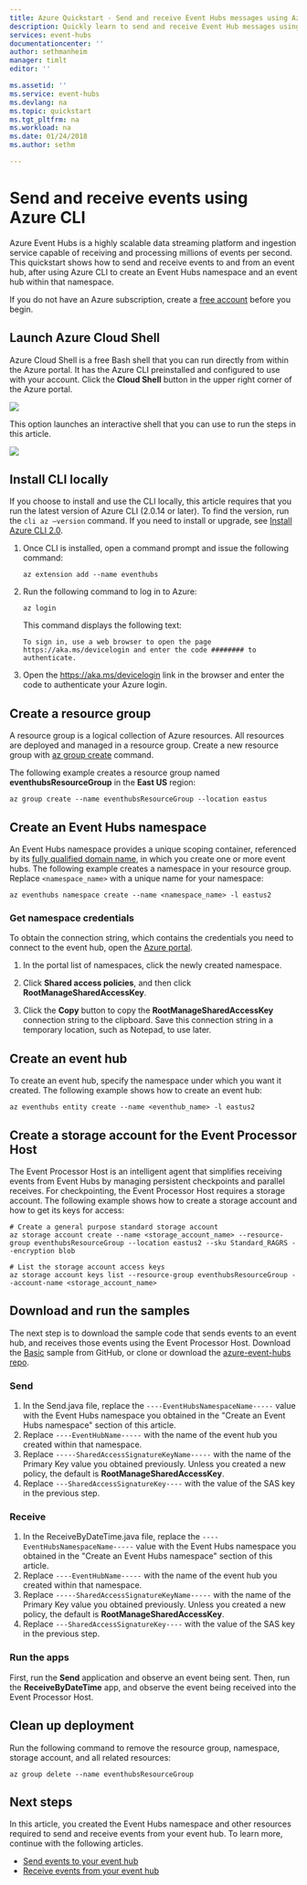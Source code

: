 ```yaml
---
title: Azure Quickstart - Send and receive Event Hubs messages using Azure CLI | Microsoft Docs
description: Quickly learn to send and receive Event Hub messages using Azure CLI
services: event-hubs
documentationcenter: ''
author: sethmanheim
manager: timlt
editor: ''

ms.assetid: ''
ms.service: event-hubs
ms.devlang: na
ms.topic: quickstart
ms.tgt_pltfrm: na
ms.workload: na
ms.date: 01/24/2018
ms.author: sethm

---
```


# Send and receive events using Azure CLI

Azure Event Hubs is a highly scalable data streaming platform and ingestion service capable of receiving and processing millions of events per second. This quickstart shows how to send and receive events to and from an event hub, after using Azure CLI to create an Event Hubs namespace and an event hub within that namespace.

If you do not have an Azure subscription, create a [free account][] before you begin.

## Launch Azure Cloud Shell

Azure Cloud Shell is a free Bash shell that you can run directly from within the Azure portal. It has the Azure CLI preinstalled and configured to use with your account. Click the **Cloud Shell** button in the upper right corner of the Azure portal.

![][1]

This option launches an interactive shell that you can use to run the steps in this article.

![][2]

## Install CLI locally

If you choose to install and use the CLI locally, this article requires that you run the latest version of Azure CLI (2.0.14 or later). To find the version, run the `cli az –version` command. If you need to install or upgrade, see [Install Azure CLI 2.0][].

1. Once CLI is installed, open a command prompt and issue the following command:

   ```azurecli-interactive
   az extension add --name eventhubs
   ```

2. Run the following command to log in to Azure:

   ```azurecli-interactive
   az login
   ```
   This command displays the following text:

   ```Output
   To sign in, use a web browser to open the page https://aka.ms/devicelogin and enter the code ######## to authenticate.
   ```

3. Open the https://aka.ms/devicelogin link in the browser and enter the code to authenticate your Azure login.

## Create a resource group

A resource group is a logical collection of Azure resources. All resources are deployed and managed in a resource group. Create a new resource group with [az group create][] command.

The following example creates a resource group named **eventhubsResourceGroup** in the **East US** region:

```azurecli-interactive
az group create --name eventhubsResourceGroup --location eastus
```

## Create an Event Hubs namespace

An Event Hubs namespace provides a unique scoping container, referenced by its [fully qualified domain name][], in which you create one or more event hubs. The following example creates a namespace in your resource group. Replace `<namespace_name>` with a unique name for your namespace:

```azurecli-interactive
az eventhubs namespace create --name <namespace_name> -l eastus2
```

### Get namespace credentials

To obtain the connection string, which contains the credentials you need to connect to the event hub, open the [Azure portal](https://portal.azure.com). 

1. In the portal list of namespaces, click the newly created namespace.

2. Click **Shared access policies**, and then click **RootManageSharedAccessKey**.
    
3. Click the **Copy** button to copy the **RootManageSharedAccessKey** connection string to the clipboard. Save this connection string in a temporary location, such as Notepad, to use later.
 
## Create an event hub

To create an event hub, specify the namespace under which you want it created. The following example shows how to create an event hub:

```azurecli-interactive
az eventhubs entity create --name <eventhub_name> -l eastus2
```

## Create a storage account for the Event Processor Host

The Event Processor Host is an intelligent agent that simplifies receiving events from Event Hubs by managing persistent checkpoints and parallel receives. For checkpointing, the Event Processor Host requires a storage account. The following example shows how to create a storage account and how to get its keys for access:

```azurecli-interactive
# Create a general purpose standard storage account
az storage account create --name <storage_account_name> --resource-group eventhubsResourceGroup --location eastus2 --sku Standard_RAGRS --encryption blob 

# List the storage account access keys
az storage account keys list --resource-group eventhubsResourceGroup --account-name <storage_account_name>
```

## Download and run the samples

The next step is to download the sample code that sends events to an event hub, and receives those events using the Event Processor Host. Download the [Basic](https://github.com/Azure/azure-event-hubs/tree/master/samples/Java/src/main/java/com/microsoft/azure/eventhubs/samples/Basic) sample from GitHub, or clone or download the [azure-event-hubs repo](https://github.com/Azure/azure-event-hubs).

### Send

1. In the Send.java file, replace the `----EventHubsNamespaceName-----` value with the Event Hubs namespace you obtained in the "Create an Event Hubs namespace" section of this article.
2. Replace `----EventHubName-----` with the name of the event hub you created within that namespace.
3. Replace `-----SharedAccessSignatureKeyName-----` with the name of the Primary Key value you obtained previously. Unless you created a new policy, the default is **RootManageSharedAccessKey**.
4. Replace `---SharedAccessSignatureKey----` with the value of the SAS key in the previous step.   

### Receive

1. In the ReceiveByDateTime.java file, replace the `----EventHubsNamespaceName-----` value with the Event Hubs namespace you obtained in the "Create an Event Hubs namespace" section of this article. 
2. Replace `----EventHubName-----` with the name of the event hub you created within that namespace.
3. Replace `-----SharedAccessSignatureKeyName-----` with the name of the Primary Key value you obtained previously. Unless you created a new policy, the default is **RootManageSharedAccessKey**.
4. Replace `---SharedAccessSignatureKey----` with the value of the SAS key in the previous step.

### Run the apps

First, run the **Send** application and observe an event being sent. Then, run the **ReceiveByDateTime** app, and observe the event being received into the Event Processor Host.

## Clean up deployment

Run the following command to remove the resource group, namespace, storage account, and all related resources:

```azurecli-interactive
az group delete --name eventhubsResourceGroup
```

## Next steps

In this article, you created the Event Hubs namespace and other resources required to send and receive events from your event hub. To learn more, continue with the following articles.

* [Send events to your event hub](https://github.com/Azure/azure-event-hubs/tree/master/samples/Java)
* [Receive events from your event hub](https://github.com/Azure/azure-event-hubs/tree/master/samples/Java)

[1]: ./media/event-hubs-quickstart-namespace-cli/cli1.png
[2]: ./media/event-hubs-quickstart-namespace-cli/cli2.png

[free account]: https://azure.microsoft.com/free/?ref=microsoft.com&utm_source=microsoft.com&utm_medium=docs&utm_campaign=visualstudio
[Install Azure CLI 2.0]: /cli/azure/install-azure-cli
[az group create]: /cli/azure/group#az_group_create
[fully qualified domain name]: https://wikipedia.org/wiki/Fully_qualified_domain_name

